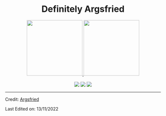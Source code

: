 <h1 align="center">Definitely Argsfried</h1>
<div align="center">
  <a href="https://github.com/Argsfried">
  <img height="180em" src="https://github-readme-stats.vercel.app/api?username=Argsfried&show_icons=true&theme=dark&include_all_commits=true&count_private=true"/>
  <img height="180em" src="https://github-readme-stats.vercel.app/api/top-langs/?username=Argsfried&layout=compact&langs_count=7&theme=dark"/>
</div>
<br>
<div align ="center"> 
  <a href="https://www.instagram.com/Argsfriedd" target="_blank"><img src="https://img.shields.io/badge/-Instagram-%23333?style=for-the-badge&logo=instagram&logoColor=white" target="_blank"></a>
 <a href="https://www.facebook.com/Argsfried" target="_blank"><img src="https://img.shields.io/badge/Facebook-%23333?style=for-the-badge&logo=facebook&logoColor=white" target="_blank"></a> 
  <a href = "mailto:angelo.magtoto.2001@gmail.com"><img src="https://img.shields.io/badge/-Gmail-%23333?style=for-the-badge&logo=gmail&logoColor=white" target="_blank"></a>
</div>

-----
Credit: [Argsfried](https://github.com/Argsfried)

Last Edited on: 13/11/2022

<!--
**Argsfried/Argsfried** is a ✨ _special_ ✨ repository because its `README.md` (this file) appears on your GitHub profile.

Here are some ideas to get you started:

- 🔭 I’m currently working on ...
- 🌱 I’m currently learning ...
- 👯 I’m looking to collaborate on ...
- 🤔 I’m looking for help with ...
- 💬 Ask me about ...
- 📫 How to reach me: ...
- 😄 Pronouns: ...
- ⚡ Fun fact: ...
-->

